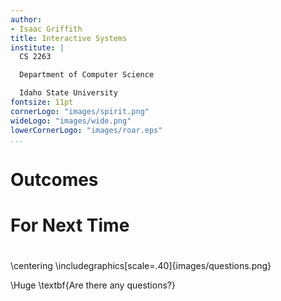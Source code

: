 ```yaml
---
author:
- Isaac Griffith
title: Interactive Systems
institute: |
  CS 2263

  Department of Computer Science

  Idaho State University
fontsize: 11pt
cornerLogo: "images/spirit.png"
wideLogo: "images/wide.png"
lowerCornerLogo: "images/roar.eps"
...
```


# Outcomes

# For Next Time

#

\centering
\includegraphics[scale=.40]{images/questions.png}

\Huge \textbf{Are there any questions?}
